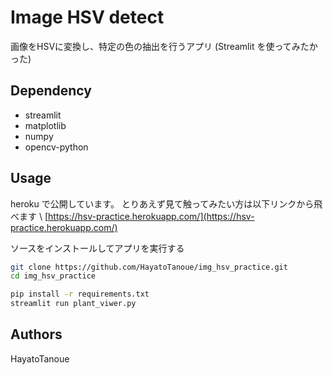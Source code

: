 # Image HSV detect
画像をHSVに変換し、特定の色の抽出を行うアプリ
(Streamlit を使ってみたかった)

## Dependency
- streamlit
- matplotlib
- numpy
- opencv-python

## Usage
heroku で公開しています。
とりあえず見て触ってみたい方は以下リンクから飛べます \\
[https://hsv-practice.herokuapp.com/](https://hsv-practice.herokuapp.com/)


ソースをインストールしてアプリを実行する
```bash
git clone https://github.com/HayatoTanoue/img_hsv_practice.git
cd img_hsv_practice

pip install -r requirements.txt
streamlit run plant_viwer.py
```

## Authors
HayatoTanoue